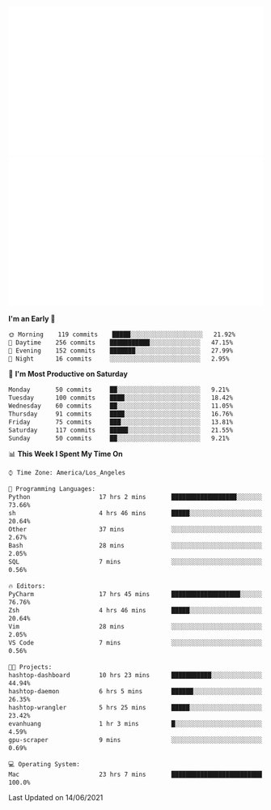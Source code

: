 <a href="https://github.com/jstrieb/github-stats">
 
![](https://github.com/evanhuang117/github-stats/blob/master/generated/overview.svg)
![](https://github.com/evanhuang117/github-stats/blob/master/generated/languages.svg)

</a>

<!--START_SECTION:waka-->
**I'm an Early 🐤** 

```text
🌞 Morning    119 commits    █████░░░░░░░░░░░░░░░░░░░░   21.92% 
🌆 Daytime    256 commits    ███████████░░░░░░░░░░░░░░   47.15% 
🌃 Evening    152 commits    ███████░░░░░░░░░░░░░░░░░░   27.99% 
🌙 Night      16 commits     ░░░░░░░░░░░░░░░░░░░░░░░░░   2.95%

```
📅 **I'm Most Productive on Saturday** 

```text
Monday       50 commits     ██░░░░░░░░░░░░░░░░░░░░░░░   9.21% 
Tuesday      100 commits    ████░░░░░░░░░░░░░░░░░░░░░   18.42% 
Wednesday    60 commits     ██░░░░░░░░░░░░░░░░░░░░░░░   11.05% 
Thursday     91 commits     ████░░░░░░░░░░░░░░░░░░░░░   16.76% 
Friday       75 commits     ███░░░░░░░░░░░░░░░░░░░░░░   13.81% 
Saturday     117 commits    █████░░░░░░░░░░░░░░░░░░░░   21.55% 
Sunday       50 commits     ██░░░░░░░░░░░░░░░░░░░░░░░   9.21%

```


📊 **This Week I Spent My Time On** 

```text
⌚︎ Time Zone: America/Los_Angeles

💬 Programming Languages: 
Python                   17 hrs 2 mins       ██████████████████░░░░░░░   73.66% 
sh                       4 hrs 46 mins       █████░░░░░░░░░░░░░░░░░░░░   20.64% 
Other                    37 mins             ░░░░░░░░░░░░░░░░░░░░░░░░░   2.67% 
Bash                     28 mins             ░░░░░░░░░░░░░░░░░░░░░░░░░   2.05% 
SQL                      7 mins              ░░░░░░░░░░░░░░░░░░░░░░░░░   0.56%

🔥 Editors: 
PyCharm                  17 hrs 45 mins      ███████████████████░░░░░░   76.76% 
Zsh                      4 hrs 46 mins       █████░░░░░░░░░░░░░░░░░░░░   20.64% 
Vim                      28 mins             ░░░░░░░░░░░░░░░░░░░░░░░░░   2.05% 
VS Code                  7 mins              ░░░░░░░░░░░░░░░░░░░░░░░░░   0.56%

🐱‍💻 Projects: 
hashtop-dashboard        10 hrs 23 mins      ███████████░░░░░░░░░░░░░░   44.94% 
hashtop-daemon           6 hrs 5 mins        ██████░░░░░░░░░░░░░░░░░░░   26.35% 
hashtop-wrangler         5 hrs 25 mins       █████░░░░░░░░░░░░░░░░░░░░   23.42% 
evanhuang                1 hr 3 mins         █░░░░░░░░░░░░░░░░░░░░░░░░   4.59% 
gpu-scraper              9 mins              ░░░░░░░░░░░░░░░░░░░░░░░░░   0.69%

💻 Operating System: 
Mac                      23 hrs 7 mins       █████████████████████████   100.0%

```


 Last Updated on 14/06/2021
<!--END_SECTION:waka-->
